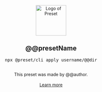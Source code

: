 <p align="center">
  <br />
  <a href="https://preset.dev">
    <img width="100" src="https://raw.githubusercontent.com/preset/preset/main/.github/assets/logo.svg" alt="Logo of Preset">
  </a>
  <br />
</p>

<h2 align="center">@@presetName</h2>
<pre><div align="center">npx @preset/cli apply username/@@dir</div></pre>

<br />

<div align="center">
  This preset was made by @@author.
  <br />
  <br />
  <a href="https://preset.dev">Learn more</a>
</div>

